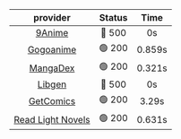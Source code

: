 | **provider** | **Status** | **Time** |
|:--------:|:------:|:----:|
| [9Anime](https://9anime.to) | 🔴 500 | 0s |
| [Gogoanime](https://gogoanime.gg) | 🟢 200 | 0.859s |
| [MangaDex](https://mangadex.org) | 🟢 200 | 0.321s |
| [Libgen](http://libgen) | 🔴 500 | 0s |
| [GetComics](https://getcomics.info/) | 🟢 200 | 3.29s |
| [Read Light Novels](https://readlightnovels.net) | 🟢 200 | 0.631s |
